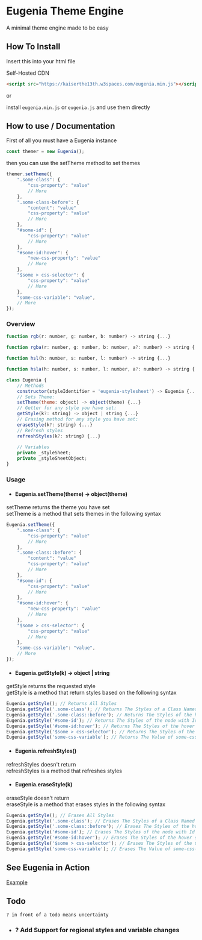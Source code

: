 # Eugenia Theme Engine

A minimal theme engine made to be easy

## How To Install

Insert this into your html file

Self-Hosted CDN
```html
<script src="https://kaiserthe13th.w3spaces.com/eugenia.min.js"></script>
```

or

install ```eugenia.min.js``` or ```eugenia.js``` and use them directly

## How to use / Documentation

First of all you must have a Eugenia instance

```js
const themer = new Eugenia();
```

then you can use the setTheme method to set themes

```js
themer.setTheme({
	".some-class": {
		"css-property": "value"
		// More
	},
	".some-class-before": {
		"content": "value"
		"css-property": "value"
		// More
	},
	"#some-id": {
		"css-property": "value"
		// More
	},
	"#some-id:hover": {
		"new-css-property": "value"
		// More
	},
	"$some > css-selector": {
		"css-property": "value"
		// More
	},
	"some-css-variable": "value",
	// More
});
```

### Overview

```js
function rgb(r: number, g: number, b: number) -> string {...}

function rgba(r: number, g: number, b: number, a?: number) -> string {...}

function hsl(h: number, s: number, l: number) -> string {...}

function hsla(h: number, s: number, l: number, a?: number) -> string {...}

class Eugenia {
	// Methods
	constructor(styleIdentifier = 'eugenia-stylesheet') -> Eugenia {...}
	// Sets Theme:
	setTheme(theme: object) -> object(theme) {...}
	// Getter for any style you have set:
	getStyle(k?: string) -> object | string {...}
	// Erasing method for any style you have set:
	eraseStyle(k?: string) {...}
	// Refresh styles
	refreshStyles(k?: string) {...}
	
	// Variables
	private _styleSheet;
	private _styleSheetObject;
}
```

### Usage

* #### Eugenia.setTheme(theme) -> object(theme)

setTheme returns the theme you have set<br>
setTheme is a method that sets themes in the following syntax

```js
Eugenia.setTheme({
	".some-class": {
		"css-property": "value"
		// More
	},
	".some-class::before": {
		"content": "value"
		"css-property": "value"
		// More
	},
	"#some-id": {
		"css-property": "value"
		// More
	},
	"#some-id:hover": {
		"new-css-property": "value"
		// More
	},
	"$some > css-selector": {
		"css-property": "value"
		// More
	},
	"some-css-variable": "value",
	// More
});
```

* #### Eugenia.getStyle(k) -> object | string

getStyle returns the requested style<br>
getStyle is a method that return styles based on the following syntax

```js
Eugenia.getStyle(); // Returns All Styles
Eugenia.getStyle('.some-class'); // Returns The Styles of a Class Named some-class
Eugenia.getStyle('.some-class::before'); // Returns The Styles of the hover state of a Class Named some-class
Eugenia.getStyle('#some-id'); // Returns The Styles of the node with Id some-id
Eugenia.getStyle('#some-id:hover'); // Returns The Styles of the hover state of the node with Id some-id
Eugenia.getStyle('$some > css-selector'); // Returns The Styles of the CSS Selector "some > css-selector"
Eugenia.getStyle('some-css-variable'); // Returns The Value of some-css-variable
```

* #### Eugenia.refreshStyles()

refreshStyles doesn't return<br>
refreshStyles is a method that refreshes styles

* #### Eugenia.eraseStyle(k)

eraseStyle doesn't return<br>
eraseStyle is a method that erases styles in the following syntax

```js
Eugenia.getStyle(); // Erases All Styles
Eugenia.getStyle('.some-class'); // Erases The Styles of a Class Named some-class
Eugenia.getStyle('.some-class::before'); // Erases The Styles of the hover state of a Class Named some-class
Eugenia.getStyle('#some-id'); // Erases The Styles of the node with Id some-id
Eugenia.getStyle('#some-id:hover'); // Erases The Styles of the hover state of the node with Id some-id
Eugenia.getStyle('$some > css-selector'); // Erases The Styles of the CSS Selector "some > css-selector"
Eugenia.getStyle('some-css-variable'); // Erases The Value of some-css-variable
```

## See Eugenia in Action

[Example](https://kaiserthe13th.w3spaces.com/eugenia.index.html)

## Todo

```? in front of a todo means uncertainty```

- ### ? Add Support for regional styles and variable changes
